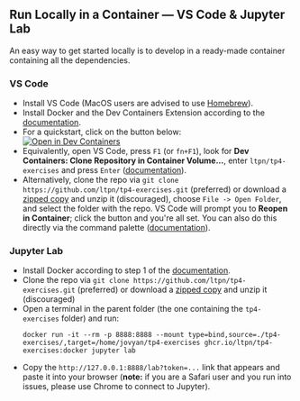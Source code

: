## Run Locally in a Container — VS Code & Jupyter Lab

An easy way to get started locally is to develop in a ready-made container containing all the dependencies.

### VS Code
- Install VS Code (MacOS users are advised to use [Homebrew](https://formulae.brew.sh/cask/visual-studio-code)).
- Install Docker and the Dev Containers Extension according to the [documentation](https://code.visualstudio.com/docs/devcontainers/containers#_installation).
- For a quickstart, click on the button below:  
  [![Open in Dev Containers](https://img.shields.io/static/v1?label=Dev%20Containers&message=Open&color=blue&logo=visualstudiocode)](https://vscode.dev/redirect?url=vscode://ms-vscode-remote.remote-containers/cloneInVolume?url=https://github.com/ltpn/tp4-exercises)
- Equivalently, open VS Code, press `F1` (or `fn+F1`), look for **Dev Containers: Clone Repository in Container Volume...**, enter `ltpn/tp4-exercises` and press `Enter` ([documentation](https://code.visualstudio.com/docs/devcontainers/containers#_quick-start-open-a-git-repository-or-github-pr-in-an-isolated-container-volume)).
- Alternatively, clone the repo via `git clone https://github.com/ltpn/tp4-exercises.git` (preferred) or download a [zipped copy](https://github.com/ltpn/tp4-exercises/archive/refs/heads/main.zip) and unzip it (discouraged), choose `File -> Open Folder`, and select the folder with the repo. VS Code will prompt you to **Reopen in Container**; click the button and you're all set. You can also do this directly via the command palette ([documentation](https://code.visualstudio.com/docs/devcontainers/containers#_quick-start-open-an-existing-folder-in-a-container)).

### Jupyter Lab
- Install Docker according to step 1 of the [documentation](https://code.visualstudio.com/docs/devcontainers/containers#_installation).
- Clone the repo via `git clone https://github.com/ltpn/tp4-exercises.git` (preferred) or download a [zipped copy](https://github.com/ltpn/tp4-exercises/archive/refs/heads/main.zip) and unzip it (discouraged)
- Open a terminal in the parent folder (the one containing the `tp4-exercises` folder) and run:  
  ```shell
  docker run -it --rm -p 8888:8888 --mount type=bind,source=./tp4-exercises/,target=/home/jovyan/tp4-exercises ghcr.io/ltpn/tp4-exercises:docker jupyter lab
  ```
- Copy the `http://127.0.0.1:8888/lab?token=...` link that appears and paste it into your browser (**note:** if you are a Safari user and you run into issues, please use Chrome to connect to Jupyter).